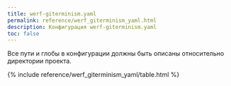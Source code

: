 ```yaml
---
title: werf-giterminism.yaml
permalink: reference/werf_giterminism_yaml.html
description: Конфигурация werf-giterminism.yaml
toc: false
---
```


Все пути и глобы в конфигурации должны быть описаны относительно директории проекта.

{% include reference/werf_giterminism_yaml/table.html %}
